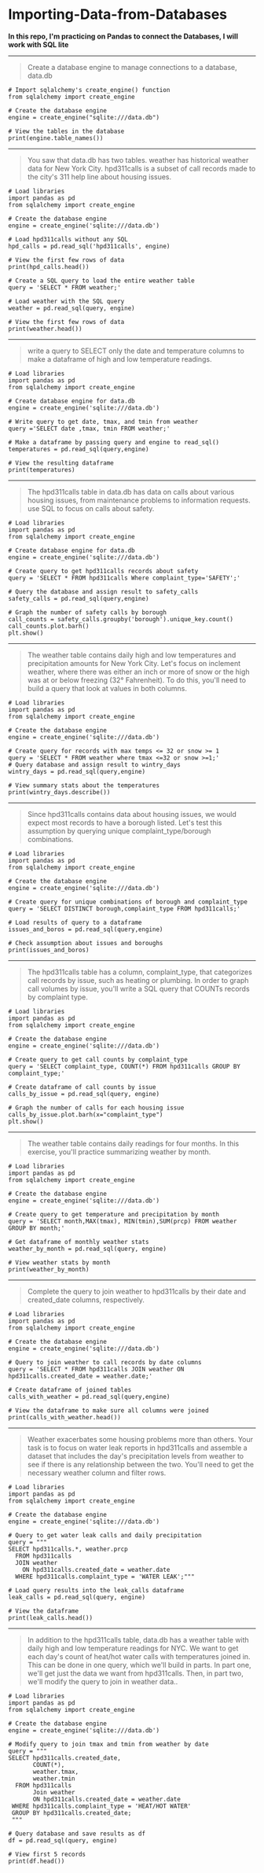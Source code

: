 # Importing-Data-from-Databases
**In this repo, I'm practicing on Pandas to connect the Databases, I will work with SQL lite**

__________________________________

> Create a database engine to manage connections to a database, data.db
```
# Import sqlalchemy's create_engine() function
from sqlalchemy import create_engine

# Create the database engine
engine = create_engine("sqlite:///data.db")

# View the tables in the database
print(engine.table_names())
```
__________________________________

> You saw that data.db has two tables. weather has historical weather data for New York City. hpd311calls is a subset of call records made to the city's 311 help line about housing issues.
```
# Load libraries
import pandas as pd
from sqlalchemy import create_engine

# Create the database engine
engine = create_engine('sqlite:///data.db')

# Load hpd311calls without any SQL
hpd_calls = pd.read_sql('hpd311calls', engine)

# View the first few rows of data
print(hpd_calls.head())

# Create a SQL query to load the entire weather table
query = 'SELECT * FROM weather;'

# Load weather with the SQL query
weather = pd.read_sql(query, engine)

# View the first few rows of data
print(weather.head())
```
__________________________________

> write a query to SELECT only the date and temperature columns to make a dataframe of high and low temperature readings.
```
# Load libraries
import pandas as pd
from sqlalchemy import create_engine

# Create database engine for data.db
engine = create_engine('sqlite:///data.db')

# Write query to get date, tmax, and tmin from weather
query ='SELECT date ,tmax, tmin FROM weather;'

# Make a dataframe by passing query and engine to read_sql()
temperatures = pd.read_sql(query,engine)

# View the resulting dataframe
print(temperatures)
```
__________________________________

> The hpd311calls table in data.db has data on calls about various housing issues, from maintenance problems to information requests. use SQL to focus on calls about safety.
```
# Load libraries
import pandas as pd
from sqlalchemy import create_engine

# Create database engine for data.db
engine = create_engine('sqlite:///data.db')

# Create query to get hpd311calls records about safety
query = 'SELECT * FROM hpd311calls Where complaint_type='SAFETY';'

# Query the database and assign result to safety_calls
safety_calls = pd.read_sql(query,engine)

# Graph the number of safety calls by borough
call_counts = safety_calls.groupby('borough').unique_key.count()
call_counts.plot.barh()
plt.show()
```
__________________________________

> The weather table contains daily high and low temperatures and precipitation amounts for New York City. Let's focus on inclement weather, where there was either an inch or more of snow or the high was at or below freezing (32° Fahrenheit). To do this, you'll need to build a query that look at values in both columns.
```
# Load libraries
import pandas as pd
from sqlalchemy import create_engine

# Create the database engine
engine = create_engine('sqlite:///data.db')

# Create query for records with max temps <= 32 or snow >= 1
query = 'SELECT * FROM weather where tmax <=32 or snow >=1;'
# Query database and assign result to wintry_days
wintry_days = pd.read_sql(query,engine)

# View summary stats about the temperatures
print(wintry_days.describe())
```
__________________________________

> Since hpd311calls contains data about housing issues, we would expect most records to have a borough listed. Let's test this assumption by querying unique complaint_type/borough combinations.
```
# Load libraries
import pandas as pd
from sqlalchemy import create_engine

# Create the database engine
engine = create_engine('sqlite:///data.db')

# Create query for unique combinations of borough and complaint_type
query = 'SELECT DISTINCT borough,complaint_type FROM hpd311calls;'

# Load results of query to a dataframe
issues_and_boros = pd.read_sql(query,engine)

# Check assumption about issues and boroughs
print(issues_and_boros)
```
__________________________________

> The hpd311calls table has a column, complaint_type, that categorizes call records by issue, such as heating or plumbing. In order to graph call volumes by issue, you'll write a SQL query that COUNTs records by complaint type.
```
# Load libraries
import pandas as pd
from sqlalchemy import create_engine

# Create the database engine
engine = create_engine('sqlite:///data.db')

# Create query to get call counts by complaint_type
query = 'SELECT complaint_type, COUNT(*) FROM hpd311calls GROUP BY complaint_type;'

# Create dataframe of call counts by issue
calls_by_issue = pd.read_sql(query, engine)

# Graph the number of calls for each housing issue
calls_by_issue.plot.barh(x="complaint_type")
plt.show()
```
__________________________________

> The weather table contains daily readings for four months. In this exercise, you'll practice summarizing weather by month.
```
# Load libraries
import pandas as pd
from sqlalchemy import create_engine

# Create the database engine
engine = create_engine('sqlite:///data.db')

# Create query to get temperature and precipitation by month
query = 'SELECT month,MAX(tmax), MIN(tmin),SUM(prcp) FROM weather GROUP BY month;'

# Get dataframe of monthly weather stats
weather_by_month = pd.read_sql(query, engine)

# View weather stats by month
print(weather_by_month)
```
__________________________________

> Complete the query to join weather to hpd311calls by their date and created_date columns, respectively.
```
# Load libraries
import pandas as pd
from sqlalchemy import create_engine

# Create the database engine
engine = create_engine('sqlite:///data.db')

# Query to join weather to call records by date columns
query = 'SELECT * FROM hpd311calls JOIN weather ON hpd311calls.created_date = weather.date;'

# Create dataframe of joined tables
calls_with_weather = pd.read_sql(query,engine)

# View the dataframe to make sure all columns were joined
print(calls_with_weather.head())
```

__________________________________

> Weather exacerbates some housing problems more than others. Your task is to focus on water leak reports in hpd311calls and assemble a dataset that includes the day's precipitation levels from weather to see if there is any relationship between the two. You'll need to get the necessary weather column and filter rows.
```
# Load libraries
import pandas as pd
from sqlalchemy import create_engine

# Create the database engine
engine = create_engine('sqlite:///data.db')

# Query to get water leak calls and daily precipitation
query = """
SELECT hpd311calls.*, weather.prcp
  FROM hpd311calls
  JOIN weather
    ON hpd311calls.created_date = weather.date
  WHERE hpd311calls.complaint_type = 'WATER LEAK';"""

# Load query results into the leak_calls dataframe
leak_calls = pd.read_sql(query, engine)

# View the dataframe
print(leak_calls.head())
```

__________________________________

> In addition to the hpd311calls table, data.db has a weather table with daily high and low temperature readings for NYC. We want to get each day's count of heat/hot water calls with temperatures joined in. This can be done in one query, which we'll build in parts. In part one, we'll get just the data we want from hpd311calls. Then, in part two, we'll modify the query to join in weather data..
```
# Load libraries
import pandas as pd
from sqlalchemy import create_engine

# Create the database engine
engine = create_engine('sqlite:///data.db')

# Modify query to join tmax and tmin from weather by date
query = """
SELECT hpd311calls.created_date, 
	   COUNT(*), 
       weather.tmax,
       weather.tmin
  FROM hpd311calls 
       Join weather
       ON hpd311calls.created_date = weather.date
 WHERE hpd311calls.complaint_type = 'HEAT/HOT WATER' 
 GROUP BY hpd311calls.created_date;
 """

# Query database and save results as df
df = pd.read_sql(query, engine)

# View first 5 records
print(df.head())
```

